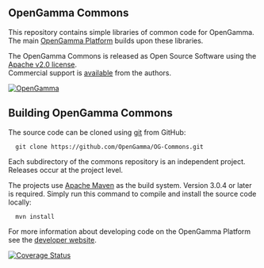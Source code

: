 OpenGamma Commons
-----------------
This repository contains simple libraries of common code for OpenGamma.
The main [OpenGamma Platform](http://developers.opengamma.com) builds upon these libraries.

The OpenGamma Commons is released as Open Source Software using the
[Apache v2.0 license](http://www.apache.org/licenses/LICENSE-2.0.html).  
Commercial support is [available](http://www.opengamma.com/) from the authors.

[![OpenGamma](http://developers.opengamma.com/res/display/default/chrome/masthead_logo.png "OpenGamma")](http://developers.opengamma.com)


Building OpenGamma Commons
--------------------------
The source code can be cloned using [git](http://git-scm.com/) from GitHub:
```
  git clone https://github.com/OpenGamma/OG-Commons.git
```

Each subdirectory of the commons repository is an independent project.
Releases occur at the project level.

The projects use [Apache Maven](http://maven.apache.org/) as the build system.
Version 3.0.4 or later is required.
Simply run this command to compile and install the source code locally:

```
  mvn install
```

For more information about developing code on the OpenGamma Platform
see the [developer website](http://developers.opengamma.com).

[![Coverage Status](https://coveralls.io/repos/OpenGamma/OG-Commons/badge.png?branch=master)](https://coveralls.io/r/OpenGamma/OG-Commons?branch=master)
